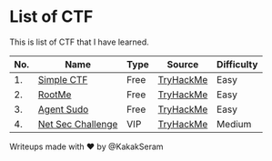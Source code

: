# List of CTF

This is list of CTF that I have learned.

|No.|Name|Type|Source|Difficulty|
|---|----|----|------|----------|
|1.|[Simple CTF](./SimpleCTF/README.md)|Free|[TryHackMe](https://tryhackme.com/room/easyctf)|Easy|
|2.|[RootMe](./RootMe/README.md)|Free|[TryHackMe](https://tryhackme.com/room/rrootme)|Easy|
|3.|[Agent Sudo](./AgentSudo/README.md)|Free|[TryHackMe](https://tryhackme.com/room/agentsudoctf)|Easy|
|4.|[Net Sec Challenge](./NetSecChallenge/README.md)|VIP|[TryHackMe](https://tryhackme.com/r/room/netsecchallenge)|Medium|

Writeups made with :heart: by @KakakSeram
